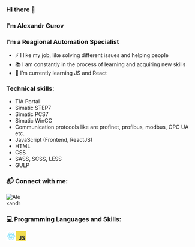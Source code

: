 ### Hi there 👋

<!--
**GURoff/GURoff** is a ✨ _special_ ✨ repository because its `README.md` (this file) appears on your GitHub profile.

Here are some ideas to get you started:

- 🔭 I’m currently working on ...
- 🌱 I’m currently learning ...
- 👯 I’m looking to collaborate on ...
- 🤔 I’m looking for help with ...
- 💬 Ask me about ...
- 📫 How to reach me: ...
- 😄 Pronouns: ...
- ⚡ Fun fact: ...
-->

### I'm Alexandr Gurov

### I'm a Reagional Automation Specialist

- ⚡ I like my job, like solving different issues and helping people
- 📚 I am constantly in the process of learning and acquiring new skills
- 🌱 I’m currently learning JS and React

### Technical skills:

- TIA Portal
- Simatic STEP7
- Simatic PCS7
- Simatic WinCC
- Communication protocols like are profinet, profibus, modbus, OPC UA etc.
- JavaScript (Frontend, ReactJS)
- HTML
- CSS
- SASS, SCSS, LESS
- GULP

### 📬 Connect with me:

[<img align="left" src="https://raw.githubusercontent.com/rahuldkjain/github-profile-readme-generator/master/src/images/icons/Social/linked-in-alt.svg" alt="Alexandr Gurov | LinkedIn" height="30" width="40" />][linkedin]

<br />
<br />

### 💻 Programming Languages and Skills:

<img align="left" target="_blank" alt="React" width="26px" src="https://raw.githubusercontent.com/github/explore/80688e429a7d4ef2fca1e82350fe8e3517d3494d/topics/react/react.png" />
<img align="left" target="_blank" alt="JavaScript" width="26px" src="https://raw.githubusercontent.com/github/explore/80688e429a7d4ef2fca1e82350fe8e3517d3494d/topics/javascript/javascript.png" />

<br />
<br />

[linkedin]: https://www.linkedin.com/in/ing-alexandr-gurov-369873136/
